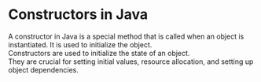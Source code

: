 # Constructors in Java

A constructor in Java is a special method that is called when an object is instantiated. It is used to initialize the object.
<br>
Constructors are used to initialize the state of an object.
<br>
They are crucial for setting initial values, resource allocation, and setting up object dependencies.